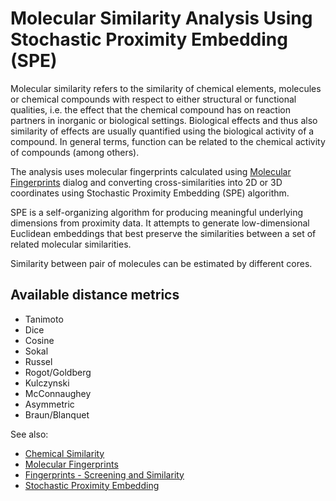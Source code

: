 <!-- TITLE: Molecular Similarity Analysis using Stochastic Proximity Embedding (SPE) -->
<!-- SUBTITLE: -->

# Molecular Similarity Analysis Using Stochastic Proximity Embedding (SPE)

Molecular similarity refers to the similarity of chemical elements, molecules or chemical compounds 
with respect to either structural or functional qualities, i.e. the effect that the chemical compound 
has on reaction partners in inorganic or biological settings. Biological effects and thus also 
similarity of effects are usually quantified using the biological activity of a compound. 
In general terms, function can be related to the chemical activity of compounds (among others).

The analysis uses molecular fingerprints calculated using [Molecular Fingerprints](fingerprints.md) dialog 
and converting cross-similarities into 2D or 3D coordinates using Stochastic Proximity Embedding (SPE) 
algorithm. 

SPE is a self-organizing algorithm for producing meaningful underlying dimensions from proximity data. 
It attempts to generate low-dimensional Euclidean embeddings that best preserve the similarities 
between a set of related molecular similarities.

Similarity between pair of molecules can be estimated by different cores. 

## Available distance metrics

  * Tanimoto
  * Dice
  * Cosine
  * Sokal
  * Russel
  * Rogot/Goldberg
  * Kulczynski
  * McConnaughey
  * Asymmetric
  * Braun/Blanquet

See also:

  * [Chemical Similarity](https://en.wikipedia.org/wiki/Chemical_similarity)
  * [Molecular Fingerprints](fingerprints.md)
  * [Fingerprints - Screening and Similarity](http://www.daylight.com/dayhtml/doc/theory/theory.finger.html)
  * [Stochastic Proximity Embedding](https://pdfs.semanticscholar.org/aeb7/aa3b9655838e00de12e33e64f9f1b43bb922.pdf)
